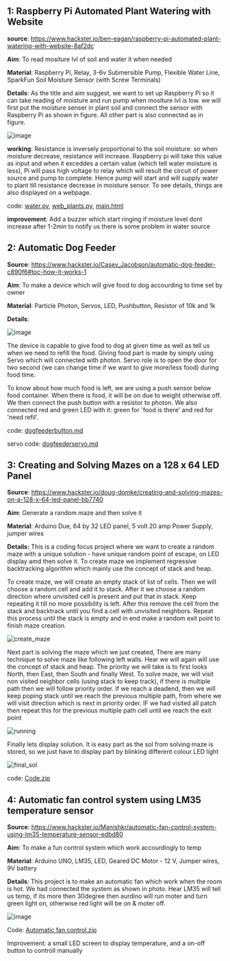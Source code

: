 ## **1: Raspberry Pi Automated Plant Watering with Website**

**source**: https://www.hackster.io/ben-eagan/raspberry-pi-automated-plant-watering-with-website-8af2dc

**Aim**: To read mositure lvl of soil and water it when needed

**Material**:
Raspberry Pi, Relay, 3-6v Submersible Pump, Flexible Water Line, SparkFun Soil Moisture Sensor (with Screw Terminals)

**Details**: 
As the title and aim suggest, we want to set up Raspberry Pi so it can take reading of moisture and run pump when mositure lvl is low. we will first put the moisture senser in plant soil and connect the sensor with Raspberry Pi as shown in figure. All other part is also connected as in figure.

![image](https://user-images.githubusercontent.com/85681011/121859773-c0590980-cd15-11eb-97a7-9f5183928505.png)

**working**:
Resistance is inversely proportional to the soil moisture: so when moisture decrease, resistance will increase. Raspberry pi will take this value as input and when it exceddes a certain value (which tell water moisture is less), Pi will pass high voltage to relay which will result the circuit of power source and pump to complete. Hence pump will start and will supply water to plant till resistance decrease in moisture sensor. To see details, things are also displayed on a webpage.

code: [water.py](https://gist.github.com/benrules2/6f490f3a0e082ae6592a630bd7abe588), [web_plants.py](https://gist.github.com/benrules2/c4f3db455f4f2dfbe7d5b825b0b4ee36), [main.html](https://gist.github.com/benrules2/e43c469b2c1263237dc67010fca18b53)

**improvement**: Add a buzzer which start ringing if moisture level dont increase after 1-2min to notify us there is some problem in water source


## **2: Automatic Dog Feeder**
**Source**: https://www.hackster.io/Casey_Jacobson/automatic-dog-feeder-c890f6#toc-how-it-works-1

**Aim**: To make a device which will give food to dog accourding to time set by owner

**Material**: Particle Photon, Servos, LED, Pushbutton, Resistor of 10k and 1k

**Details**:

![image](https://user-images.githubusercontent.com/85681011/121868010-22b60800-cd1e-11eb-8b49-f921ef975e81.png)

The device is capable to give food to dog at given time as well as tell us when we need to refill the food. Giving food part is made by simply using Servo which will connected with photon. Servo role is to open the door for two second (we can change time if we want to give more/less food) during food time. 

To know about how much food is left, we are using a push sensor below food container. When there is food, it will be on due to weight otherwise off. We then connect the push button with a resistor to photon. We also connected red and green LED with it: green for 'food is there' and red for 'need refil'. 

code: [dogfeederbutton.md](https://github.com/Nishank-Kankas/Task-1/files/6647295/dogfeederbutton.md)

servo code: [dogfeederservo.md](https://github.com/Nishank-Kankas/Task-1/files/6647284/dogfeederservo.md)



## **3: Creating and Solving Mazes on a 128 x 64 LED Panel**

**Source**: https://www.hackster.io/doug-domke/creating-and-solving-mazes-on-a-128-x-64-led-panel-bb7740

**Aim**: Generate a random maze and then solve it

**Material**: Arduino Due, 64 by 32 LED panel, 5 volt 20 amp Power Supply, jumper wires

**Details:**
This is a coding focus project where we want to create a random maze with a unique solution - have unique random point of escape, on LED display amd then solve it. To create maze we implement regressive backtracking algorithm which mainly use the concept of stack and heap. 

To create maze, we will create an empty stack of list of cells. Then we will choose a random cell and add it to stack. After it we choose a random direction where unvisited cell is present and put that in stack. Keep repeating it till no more possibility is left. After this remove the cell from the stack and backtrack until you find a cell with unvisited neighbors. Repeat this process until the stack is empty and in end make a random exit point to finish maze creation.

![create_maze](https://user-images.githubusercontent.com/85681011/121861959-fa2b0f80-cd17-11eb-9681-acfdd4112bbb.gif)

Next part is solving the maze which we just created, There are many technique to solve maze like following left walls. Hear we will again will use the concept of stack and heap. The priority we will take is to first looks North, then East, then South and finally West. To solve maze, we will visit non visited neighbor cells (using stack to keep track), if there is multiple path then we will follow priority order. If we reach a deadend, then we will keep poping stack until we reach the previous multiple path, from where we will visit direction which is next in priority order. IF we had visited all patch then repeat this for the previous multiple path cell until we reach the exit point

![running](https://user-images.githubusercontent.com/85681011/121870153-5eea6800-cd20-11eb-929d-d93a50684382.gif)


Finally lets display solution. It is easy part as the sol from solving maze is stored, so we just have to display part by blinking different colour LED light 

![final_sol](https://user-images.githubusercontent.com/85681011/121862404-673ea500-cd18-11eb-9971-ab0c74e2a936.gif)

code: [Code.zip](https://github.com/Nishank-Kankas/Task-1/files/6647402/Code.zip)


## **4: Automatic fan control system using LM35 temperature sensor**

**Source**: https://www.hackster.io/Manishkr/automatic-fan-control-system-using-lm35-temperature-sensor-edbd80

**Aim**: To make a fun control system which work accourdingly to temp

**Material**: Arduino UNO, LM35, LED, Geared DC Motor - 12 V, Jumper wires, 9V battery

**Details**:
This project is to make an automatic fan which work when the room is hot. We had connected the system as shown in photo. Hear LM35 will tell us temp, if its more then 30degree then aurdino will run moter and turn green light on, otherwise red light will be on & moter off. 

![image](https://user-images.githubusercontent.com/85681011/121876564-40d43600-cd27-11eb-9ea3-509b4448387a.png)

Code: [Automatic fan control.zip](https://github.com/Nishank-Kankas/Task-1/files/6647521/Automatic.fan.control.zip)

Improvement: a small LED screen to display temperature, and a on-off button to controll manually

